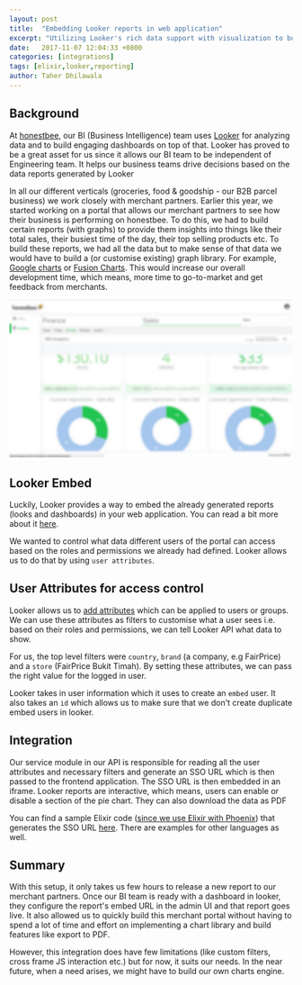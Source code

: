 ```yaml
---
layout: post
title:  "Embedding Looker reports in web application"
excerpt: "Utilizing Looker's rich data support with visualization to build a reporting engine in our web application"
date:   2017-11-07 12:04:33 +0800
categories: [integrations]
tags: [elixir,looker,reporting]
author: Taher Dhilawala
---
```

## Background

At [honestbee](https://honestbee.com), our BI (Business Intelligence) team uses [Looker](https://looker.com/) for analyzing data and to build engaging dashboards on top of that.
Looker has proved to be a great asset for us since it allows our BI team to be independent of Engineering team. It helps our business teams drive decisions based on the data reports generated by Looker

In all our different verticals (groceries, food & goodship - our B2B parcel business) we work closely with merchant partners.
Earlier this year, we started working on a portal that allows our merchant partners to see how their business is performing on honestbee.
To do this, we had to build certain reports (with graphs) to provide them insights into things like their total sales, their busiest time of the day, their top selling products etc.
To build these reports, we had all the data but to make sense of that data we would have to build a (or customise existing) graph library. For example, [Google charts](https://developers.google.com/chart/) or [Fusion Charts](https://www.fusioncharts.com/).
This would increase our overall development time, which means, more time to go-to-market and get feedback from merchants.

![report example](/img/posts/embedding_looker_reports/pp-reports-blur.jpg)

## Looker Embed

Luckily, Looker provides a way to embed the already generated reports (looks and dashboards) in your web application. You can read a bit more about it [here](https://discourse.looker.com/t/creating-a-proof-of-concept-embedded-dashboard-powered-by-looker/824).

We wanted to control what data different users of the portal can access based on the roles and permissions we already had defined. Looker allows us to do that by using `user attributes`.

## User Attributes for access control

Looker allows us to [add attributes](https://docs.looker.com/admin-options/settings/user-attributes) which can be applied to users or groups.
We can use these attributes as filters to customise what a user sees i.e. based on their roles and permissions, we can tell Looker API what data to show.

For us, the top level filters were `country`, `brand` (a company, e.g FairPrice) and a `store` (FairPrice Bukit Timah). By setting these attributes, we can pass the right value for the logged in user.

Looker takes in user information which it uses to create an `embed` user. It also takes an `id` which allows us to make sure that we don't create duplicate embed users in looker.

## Integration

Our service module in our API is responsible for reading all the user attributes and necessary filters and generate an SSO URL which is then passed to the frontend application.
The SSO URL is then embedded in an iframe. Looker reports are interactive, which means, users can enable or disable a section of the pie chart. They can also download the data as PDF

You can find a sample Elixir code ([since we use Elixir with Phoenix](http://tech.honestbee.com/articles/elixir/2017-04/enums-in-elixir-ecto)) that generates the SSO URL [here](https://github.com/taher435/looker_embed_sso_examples/tree/master/elixir).
There are examples for other languages as well.

## Summary

With this setup, it only takes us few hours to release a new report to our merchant partners. Once our BI team is ready with a dashboard in looker, they configure the report's embed URL in the admin UI and that report goes live.
It also allowed us to quickly build this merchant portal without having to spend a lot of time and effort on implementing a chart library and build features like export to PDF.

However, this integration does have few limitations (like custom filters, cross frame JS interaction etc.) but for now, it suits our needs. In the near future, when a need arises, we might have to build our own charts engine.
